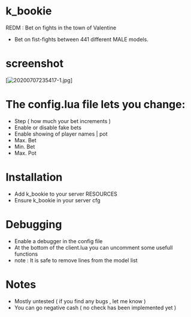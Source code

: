 # k_bookie
REDM : Bet on fights in the town of Valentine

- Bet on fist-fights between 441 different MALE models.

# screenshot
[![20200707235417-1.jpg](https://i.postimg.cc/SxX0nxCn/20200707235417-1.jpg)]

# The config.lua file lets you change:
- Step ( how much your bet increments )
- Enable or disable fake bets
- Enable showing of player names | pot
- Max. Bet
- Min. Bet
- Max. Pot

# Installation
- Add k_bookie to your server RESOURCES
- Ensure k_bookie in your server cfg

# Debugging
- Enable a debugger in the config file
- At the bottom of the client.lua you can uncomment some usefull functions
- note : It is safe to remove lines from the model list

# Notes
- Mostly untested ( if you find any bugs , let me know )
- You can go negative cash ( no check has been implemented yet )

